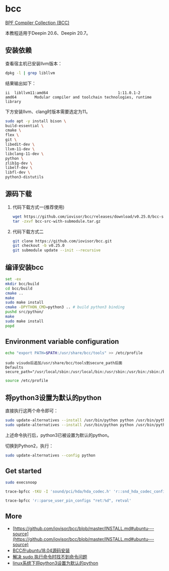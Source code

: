 # bcc

[BPF Compiler Collection (BCC)](https://github.com/iovisor/bcc.git)

本教程适用于Deepin 20.6、Deepin 20.7。

## 安装依赖

查看宿主机已安装llvm版本：

```bash
dpkg -l | grep libllvm
```

结果输出如下：

```text
ii  libllvm11:amd64                               1:11.0.1-2                                 amd64        Modular compiler and toolchain technologies, runtime library
```

下方安装llvm、clang时版本需要选定为11。

```bash
sudo apt -y install bison \
build-essential \
cmake \
flex \
git \
libedit-dev \
llvm-11-dev \
libclang-11-dev \
python \
zlib1g-dev \
libelf-dev \
libfl-dev \
python3-distutils
```

## 源码下载

1. 代码下载方式一(推荐使用)

    ```bash
    wget https://github.com/iovisor/bcc/releases/download/v0.25.0/bcc-src-with-submodule.tar.gz
    tar -zxvf bcc-src-with-submodule.tar.gz
    ```

2. 代码下载方式二

    ```bash
    git clone https://github.com/iovisor/bcc.git
    git checkout -b v0.25.0
    git submodule update --init --recursive
    ```

## 编译安装bcc

```bash
set -ex
mkdir bcc/build
cd bcc/build
cmake ..
make
sudo make install
cmake -DPYTHON_CMD=python3 .. # build python3 binding
pushd src/python/
make
sudo make install
popd
```

## Environment variable configuration

```bash
echo "export PATH=$PATH:/usr/share/bcc/tools" >> /etc/profile
```

```text
sudo visudo后追加/usr/share/bcc/tools到secure_path后面
Defaults        secure_path="/usr/local/sbin:/usr/local/bin:/usr/sbin:/usr/bin:/sbin:/bin:/snap/bin:/usr/share/bcc/tools"
```

```bash
source /etc/profile
```

## 将python3设置为默认的python

直接执行这两个命令即可：

```bash
sudo update-alternatives --install /usr/bin/python python /usr/bin/python2 100
sudo update-alternatives --install /usr/bin/python python /usr/bin/python3 150
```

上述命令执行后，python3已被设置为默认的python。

切换到Python2，执行：

```bash
sudo update-alternatives --config python
```

## Get started

```bash
sudo execsnoop
```

```bash
trace-bpfcc -tKU -I 'sound/pci/hda/hda_codec.h' 'r::snd_hda_codec_configure(struct hda_codec *codec) "ret:%d", retval'
```

```bash
trace-bpfcc 'r::parse_user_pin_configs "ret:%d", retval'
```

## More

- [https://github.com/iovisor/bcc/blob/master/INSTALL.md#ubuntu---source](https://github.com/iovisor/bcc/blob/master/INSTALL.md#ubuntu---source)
- [BCC在ubuntu18.04源码安装](https://blog.csdn.net/qq_33344148/article/details/123255679)
- [解决 sudo 执行命令时找不到命令问题](https://www.cnblogs.com/lfri/p/16277069.html)
- [linux系统下将python3设置为默认的python](https://blog.51cto.com/u_15351425/3727453)
